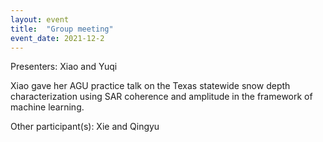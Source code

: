 ```yaml
---
layout: event
title:  "Group meeting"
event_date: 2021-12-2
---
```


Presenters: Xiao and Yuqi

Xiao gave her AGU practice talk on the Texas statewide snow depth characterization using SAR coherence and amplitude in the framework of machine learning.

Other participant(s): Xie and Qingyu
